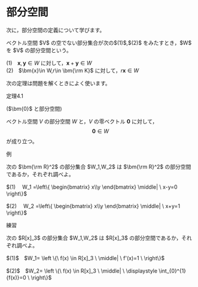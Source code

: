 # 部分空間

次に，部分空間の定義について学びます。

<div class="def">
<p>
ベクトル空間 $V$ の空でない部分集合が次の$(1)$,$(2)$ をみたすとき，$W$ を $V$ の部分空間という。

$(1)$　$\bm{x},\bm{y}\in W$ に対して，$\bm{x}+\bm{y}\in W$<br>
$(2)$　$\bm{x}\in W,r\in \bm{\rm K}$ に対して，$r\bm{x}\in W$
</p>
</div>

<p>
次の定理は問題を解くときによく使います。
</p>

<div class="theorem">
<span class="theorem-number">定理4.1</span>
<p>
<span class="thorem-title">($\bm{0}$ と部分空間)</span>

ベクトル空間 $V$ の部分空間 $W$ と，$V$ の零ベクトル $\bm{0}$ に対して，
$$\bm{0}\in W$$
が成り立つ。
</p>
</div>

<div class="ex">
<span class="ex-circle1">例</span>
<p>
次の $\bm{\rm R}^2$ の部分集合 $W_1,W_2$ は $\bm{\rm R}^2$ の部分空間であるか，それぞれ調べよ。
<p>
$(1)　
W_1
=\left\{
	\begin{bmatrix}
		x\\y
	\end{bmatrix}
	\middle|
	\ x-y=0 
\right\}$
</p>
<p>
$(2)　
W_2
=\left\{
	\begin{bmatrix}
		x\\y
	\end{bmatrix}
	\middle|
	\ x+y=1 
\right\}$
</p>
</p>
</div>

<div class="prob">
<span class="prob-label">練習</span>
<p>
次の $R[x]_3$ の部分集合 $W_1,W_2$ は $R[x]_3$ の部分空間であるか，それぞれ調べよ。 
</p>
<p>
$(1)$　$W_1= \left \{\ f(x) \in R[x]_3 \ \middle| \ f'(x)=1 \ \right\}$
</p>
<p>
$(2)$　$W_2= \left \{\ f(x) \in R[x]_3 \ \middle| \ \displaystyle \int_{0}^{1}{f(x)}=0 \ \right\}$
</p>
</div>
